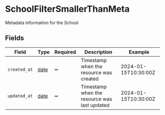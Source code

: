 # SchoolFilterSmallerThanMeta

Metadata information for the School


## Fields

| Field                                                                | Type                                                                 | Required                                                             | Description                                                          | Example                                                              |
| -------------------------------------------------------------------- | -------------------------------------------------------------------- | -------------------------------------------------------------------- | -------------------------------------------------------------------- | -------------------------------------------------------------------- |
| `created_at`                                                         | [date](https://docs.python.org/3/library/datetime.html#date-objects) | :heavy_minus_sign:                                                   | Timestamp when the resource was created                              | 2024-01-15T10:30:00Z                                                 |
| `updated_at`                                                         | [date](https://docs.python.org/3/library/datetime.html#date-objects) | :heavy_minus_sign:                                                   | Timestamp when the resource was last updated                         | 2024-01-15T10:30:00Z                                                 |
